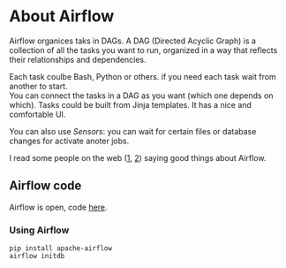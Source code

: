 # About Airflow

Airflow organices taks in DAGs. A DAG (Directed Acyclic Graph) is a collection of all the tasks you want to run, organized in a way that reflects their relationships and dependencies.  

Each task coulbe Bash, Python or others. if you need each task wait from another to start.  
You can connect the tasks in a DAG as you want (which one depends on which).
Tasks could be built from Jinja templates.
It has a nice and comfortable UI.  

You can also use _Sensors_: you can wait for certain files or database changes for activate anoter jobs.

I read some people on the web ([1](https://medium.com/videoamp/what-we-learned-migrating-off-cron-to-airflow-b391841a0da4), [2](https://medium.com/@rbahaguejr/airflow-a-beautiful-cron-alternative-or-replacement-for-data-pipelines-b6fb6d0cddef)) saying good things about Airflow.  

## Airflow code

Airflow is open, code [here](https://github.com/apache/airflow).  

### Using Airflow

```
pip install apache-airflow
airflow initdb
```